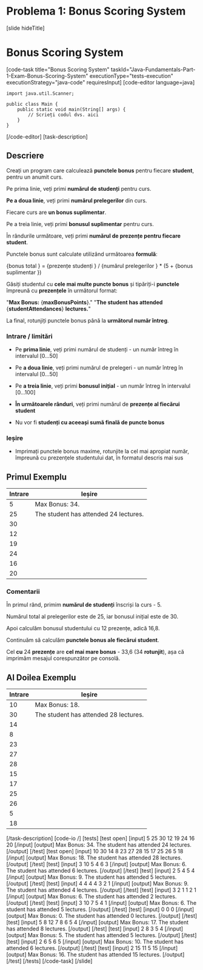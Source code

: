# Problema 1: Bonus Scoring System
[slide hideTitle]

# Bonus Scoring System
[code-task title="Bonus Scoring System" taskId="Java-Fundamentals-Part-1-Exam-Bonus-Scoring-System" executionType="tests-execution" executionStrategy="java-code" requiresInput]
[code-editor language=java]
```
import java.util.Scanner;

public class Main {
    public static void main(String[] args) {
        // Scrieți codul dvs. aici
    }
}
```
[/code-editor]
[task-description]
## Descriere

Creați un program care calculează **punctele bonus** pentru fiecare **student**, pentru un anumit curs.

Pe prima linie, veți primi **numărul de studenți** pentru curs.

**Pe a doua linie**, veți primi **numărul prelegerilor** din curs.

Fiecare curs are **un bonus suplimentar**.

Pe a treia linie, veți primi **bonusul suplimentar** pentru curs.

În rândurile următoare, veți primi **numărul de prezențe pentru fiecare student**.

Punctele bonus sunt calculate utilizând următoarea **formulă**:

\{bonus total \} = \{prezențe studenți \} \/ \{numărul prelegerilor \} \* (5 + \{bonus suplimentar \})

Găsiți studentul cu **cele mai multe puncte bonus** și tipăriți-i **punctele** împreună cu **prezențele** în următorul format:


"**Max Bonus:** \{**maxBonusPoints**\}."
"**The student has attended** \{**studentAttendances**\} **lectures.**"


La final, rotunjiți punctele bonus până la **următorul număr întreg**.

### Intrare / limitări

- Pe **prima linie**, veți primi numărul de studenți - un număr întreg în intervalul \[0...50\]

- Pe **a doua linie**, veți primi numărul de prelegeri - un număr întreg în intervalul \[0...50\]

- Pe **a treia linie**, veți primi **bonusul inițial** - un număr întreg în intervalul \[0...100\]

- **În următoarele rânduri**, veți primi numărul de **prezențe al fiecărui student**

- Nu vor fi **studenți cu aceeași sumă finală de puncte bonus**

### Ieșire

- Imprimați punctele bonus maxime, rotunjite la cel mai apropiat număr, împreună cu prezențele studentului dat, în formatul descris mai sus

## Primul Exemplu
| **Intrare** | **Ieșire** |
| --- | --- |
| 5 | Max Bonus: 34. |
| 25 | The student has attended 24 lectures. |
| 30 |  |
| 12 |  |
| 19 |  |
| 24 |  |
| 16 |  |
| 20 |  |

### Comentarii

În primul rând, primim **numărul de studenți** înscriși la curs - 5.

Numărul total al prelegerilor este de 25, iar bonusul inițial este de 30.

Apoi calculăm bonusul studentului cu 12 prezențe, adică 16,8.

Continuăm să calculăm **punctele bonus ale fiecărui student**.

Cel **cu** 24 **prezențe** are **cel mai mare bonus** - 33,6 (34 **rotunjit**), așa că imprimăm mesajul corespunzător pe consolă.

## Al Doilea Exemplu
| **Intrare** | **Ieșire** |
| --- | --- |
| 10 | Max Bonus: 18. |
| 30 | The student has attended 28 lectures. |
| 14 |  |
| 8 |  |
| 23 |  |
| 27 |  |
| 28 |  |
| 15 |  |
| 17 |  |
| 25 |  |
| 26 |  |
| 5 |  |
| 18 |  |

[/task-description]
[code-io /]
[tests]
[test open]
[input]
5
25
30
12
19
24
16
20
[/input]
[output]
Max Bonus: 34.
The student has attended 24 lectures.
[/output]
[/test]
[test open]
[input]
10
30
14
8
23
27
28
15
17
25
26
5
18
[/input]
[output]
Max Bonus: 18.
The student has attended 28 lectures.
[/output]
[/test]
[test]
[input]
3
10
5
4
6
3
[/input]
[output]
Max Bonus: 6.
The student has attended 6 lectures.
[/output]
[/test]
[test]
[input]
2
5
4
5
4
[/input]
[output]
Max Bonus: 9.
The student has attended 5 lectures.
[/output]
[/test]
[test]
[input]
4
4
4
4
3
2
1
[/input]
[output]
Max Bonus: 9.
The student has attended 4 lectures.
[/output]
[/test]
[test]
[input]
3
2
1
1
2
1
[/input]
[output]
Max Bonus: 6.
The student has attended 2 lectures.
[/output]
[/test]
[test]
[input]
3
10
7
5
4
1
[/input]
[output]
Max Bonus: 6.
The student has attended 5 lectures.
[/output]
[/test]
[test]
[input]
0
0
0
[/input]
[output]
Max Bonus: 0.
The student has attended 0 lectures.
[/output]
[/test]
[test]
[input]
5
8
12
7
8
6
5
4
[/input]
[output]
Max Bonus: 17.
The student has attended 8 lectures.
[/output]
[/test]
[test]
[input]
2
8
3
5
4
[/input]
[output]
Max Bonus: 5.
The student has attended 5 lectures.
[/output]
[/test]
[test]
[input]
2
6
5
6
5
[/input]
[output]
Max Bonus: 10.
The student has attended 6 lectures.
[/output]
[/test]
[test]
[input]
2
15
11
5
15
[/input]
[output]
Max Bonus: 16.
The student has attended 15 lectures.
[/output]
[/test]
[/tests]
[/code-task]
[/slide]